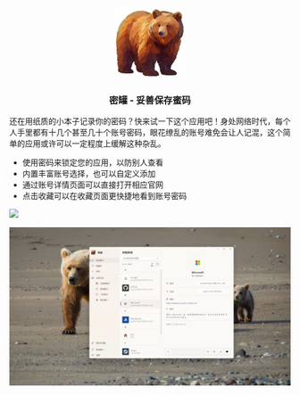 <p align="center">
    <img src="Honeypot/Assets/Icon/img_logo.png" alt="logo" height="128" width="128"/>
</p> 

<h3 align="center">密罐 - 妥善保存蜜码</h3>

还在用纸质的小本子记录你的密码？快来试一下这个应用吧！身处网络时代，每个人手里都有十几个甚至几十个账号密码，眼花缭乱的账号难免会让人记混，这个简单的应用或许可以一定程度上缓解这种杂乱。

- 使用密码来锁定您的应用，以防别人查看
- 内置丰富账号选择，也可以自定义添加 
- 通过账号详情页面可以直接打开相应官网 
- 点击收藏可以在收藏页面更快捷地看到账号密码

<a href="https://apps.microsoft.com/store/detail/9NLZPBCS0F5C?launch=true&mode=full">
	<img src="https://get.microsoft.com/images/zh-CN%20dark.svg"/>
</a>

![截图](ARCHIVE/screenshot.png)
